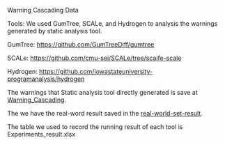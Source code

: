 Warning Cascading Data

Tools:
We used GumTree, SCALe, and Hydrogen to analysis the warnings generated by static analysis tool.

GumTree: https://github.com/GumTreeDiff/gumtree

SCALe: https://github.com/cmu-sei/SCALe/tree/scaife-scale

Hydrogen: https://github.com/iowastateuniversity-programanalysis/hydrogen

The warnings that Static analysis tool directly generated is save at [Warning_Cascading](https://github.com/WarningCas/WarningCascading_Data/tree/master/real-word-set-result).

The we have the real-word result saved in the [real-world-set-result](https://github.com/WarningCas/WarningCascading_Data/tree/master/warnings_sqlite).

The table we used to record the running result of each tool is Experiments_result.xlsx


